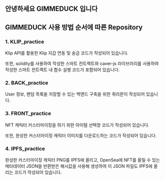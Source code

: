 ## 안녕하세요 GIMMEDUCK 입니다 

<!--

**Here are some ideas to get you started:**

🙋‍♀️ A short introduction - what is your organization all about?
🌈 Contribution guidelines - how can the community get involved?
👩‍💻 Useful resources - where can the community find your docs? Is there anything else the community should know?
🍿 Fun facts - what does your team eat for breakfast?
🧙 Remember, you can do mighty things with the power of [Markdown](https://docs.github.com/github/writing-on-github/getting-started-with-writing-and-formatting-on-github/basic-writing-and-formatting-syntax)
-->

## GIMMEDUCK 사용 방법 순서에 따른 Repository
### 1. KLIP_practice

Klip API를 활용한 Klip 지갑 연동 및 송금 코드가 작성되어 있습니다. 

또한, solidity를 사용하여 작성한 스마트 컨트랙트와 caver-js 라이브러리를 사용하여 작성한 스마트 컨트랙트 내 함수 실행 코드가 포함되어 있습니다.

### 2. BACK_practice 

User 정보, 팬덤 목록을 저장할 수 있는 백엔드 구축을 위한 쿼리문이 작성되어 있습니다.

### 3. FRONT_practice

NFT 캐릭터 커스터마이징을 하기 위한 아이템 선택창 코드가 작성되어 있습니다.

또한, 완성한 커스터마이징 캐릭터 이미지를 다운로드하는 코드가 작성되어 있습니다.

### 4. IPFS_practice

완성한 커스터마이징 캐릭터 PNG를 IPFS에 올리고, OpenSea에 NFT를 올릴 수 있는 메타데이터 JSON을 반환받은 해시값을 사용해 생성하여 이 JSON 파일도 IPFS에 올리는 코드가 작성되어 있습니다.
